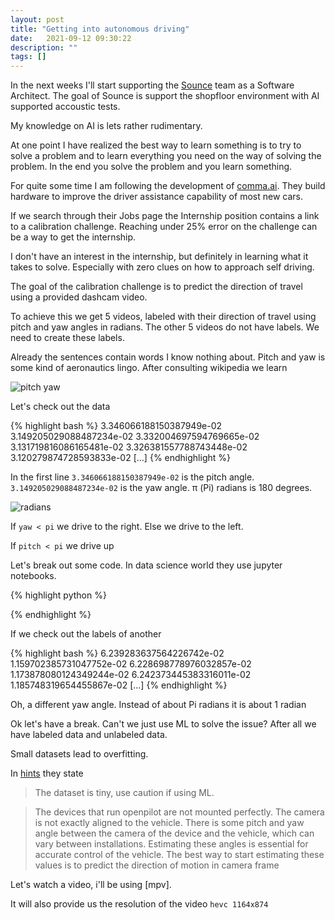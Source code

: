 ```yaml
---
layout: post
title: "Getting into autonomous driving"
date:   2021-09-12 09:30:22
description: ""
tags: []
---
```


In the next weeks I'll start supporting the [Sounce]() team as a Software Architect. The goal of Sounce is support the shopfloor environment with AI supported accoustic tests.

My knowledge on AI is lets rather rudimentary.

At one point I have realized the best way to learn something is to try to solve a problem and to learn everything you need on the way of solving the problem. In the end you solve the problem and you learn something.

For quite some time I am following the development of [comma.ai](https://comma.ai/). They build hardware to improve the driver assistance capability of most new cars.

If we search through their Jobs page the Internship position contains a link to a calibration challenge. Reaching under 25% error on the challenge can be a way to get the internship.

I don't have an interest in the internship, but definitely in learning what it takes to solve. Especially with zero clues on how to approach self driving.

The goal of the calibration challenge is to predict the direction of travel using a provided dashcam video.

To achieve this we get 5 videos, labeled with their direction of travel using pitch and yaw angles in radians. The other 5 videos do not have labels. We need to create these labels.

Already the sentences contain words I know nothing about. Pitch and yaw is some kind of aeronautics lingo. After consulting wikipedia we learn

<img src="https://upload.wikimedia.org/wikipedia/commons/c/c1/Yaw_Axis_Corrected.svg" alt="pitch yaw" />

Let's check out the data

{% highlight bash %}
3.346066188150387949e-02 3.149205029088487234e-02
3.332004697594769665e-02 3.131719816086165481e-02
3.326381557788743448e-02 3.120279874728593833e-02
[...]
{% endhighlight %}

In the first line `3.346066188150387949e-02` is the pitch angle.
`3.149205029088487234e-02` is the yaw angle. π (Pi) radians is 180 degrees.

<img src="https://upload.wikimedia.org/wikipedia/commons/4/4e/Circle_radians.gif" alt="radians" />

If `yaw < pi` we drive to the right. Else we drive to the left.

If `pitch < pi` we drive up

Let's break out some code. In data science world they use jupyter notebooks.

{% highlight python %}

{% endhighlight %}

If we check out the labels of another 

{% highlight bash %}
6.239283637564226742e-02 1.159702385731047752e-02
6.228698778976032857e-02 1.173878080124349244e-02
6.242373445383316011e-02 1.185748319654455867e-02
[...]
{% endhighlight %}

Oh, a different yaw angle. Instead of about Pi radians it is about 1 radian

Ok let's have a break. Can't we just use ML to solve the issue? After all we have labeled data and unlabeled data.

Small datasets lead to overfitting. 

In [hints](https://github.com/commaai/calib_challenge#hints) they state

> The dataset is tiny, use caution if using ML.


> The devices that run openpilot are not mounted perfectly. The camera is not exactly aligned to the vehicle. There is some pitch and yaw angle between the camera of the device and the vehicle, which can vary between installations. Estimating these angles is essential for accurate control of the vehicle. The best way to start estimating these values is to predict the direction of motion in camera frame

Let's watch a video, i'll be using [mpv].

It will also provide us the resolution of the video `hevc 1164x874`